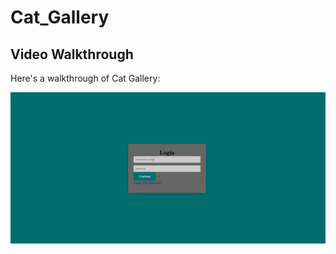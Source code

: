 # Cat_Gallery
## Video Walkthrough

Here's a walkthrough of Cat Gallery:

<img src='catgallery.gif' title='Video Walkthrough' width='' alt='Video Walkthrough' />

